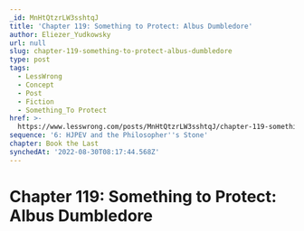 ```yaml
---
_id: MnHtQtzrLW3sshtqJ
title: 'Chapter 119: Something to Protect: Albus Dumbledore'
author: Eliezer_Yudkowsky
url: null
slug: chapter-119-something-to-protect-albus-dumbledore
type: post
tags:
  - LessWrong
  - Concept
  - Post
  - Fiction
  - Something_To Protect
href: >-
  https://www.lesswrong.com/posts/MnHtQtzrLW3sshtqJ/chapter-119-something-to-protect-albus-dumbledore
sequence: '6: HJPEV and the Philosopher''s Stone'
chapter: Book the Last
synchedAt: '2022-08-30T08:17:44.568Z'
---
```


# Chapter 119: Something to Protect: Albus Dumbledore
